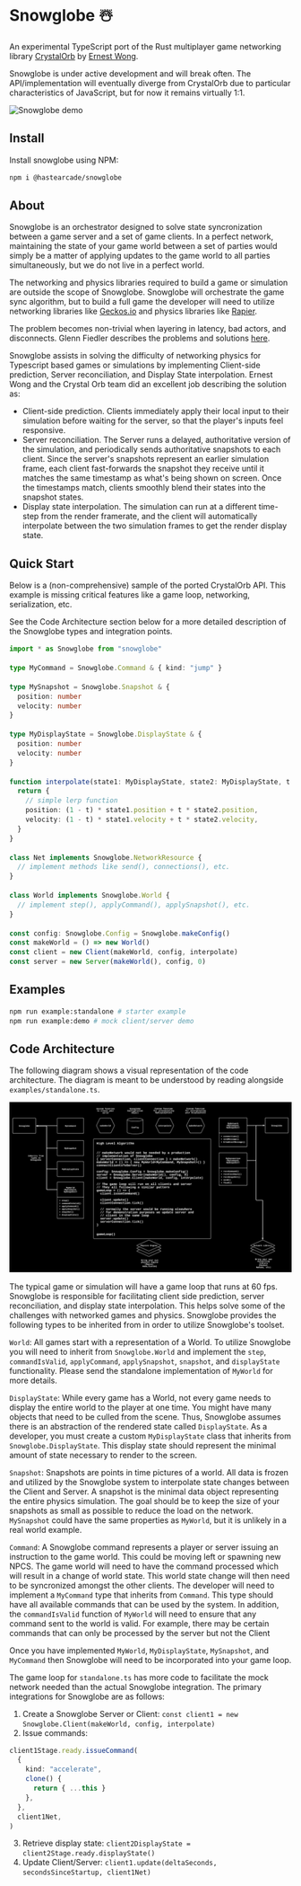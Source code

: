 # Snowglobe ☃️

An experimental TypeScript port of the Rust multiplayer game networking library [CrystalOrb](https://github.com/ErnWong/crystalorb) by [Ernest Wong](https://ernestwong.nz/).

Snowglobe is under active development and will break often. The API/implementation will eventually diverge from CrystalOrb due to particular characteristics of JavaScript, but for now it remains virtually 1:1.

![Snowglobe demo](./docs/demo.apng)

## Install

Install snowglobe using NPM:

```sh
npm i @hastearcade/snowglobe
```

## About

Snowglobe is an orchestrator designed to solve state syncronization between a game server and a set of game clients. In a perfect network, maintaining the state of your game world between a set of parties would simply be a matter of applying updates to the game world to all parties simultaneously, but we do not live in a perfect world.

The networking and physics libraries required to build a game or simulation are outside the scope of Snowglobe. Snowglobe will orchestrate the game sync algorithm, but to build a full game the developer will need to utilize networking libraries like [Geckos.io](https://github.com/geckosio/geckos.io) and physics libraries like [Rapier](https://rapier.rs/).

The problem becomes non-trivial when layering in latency, bad actors, and disconnects. Glenn Fiedler describes the problems and solutions [here](https://gafferongames.com/post/introduction_to_networked_physics/).

Snowglobe assists in solving the difficulty of networking physics for Typescript based games or simulations by implementing Client-side prediction, Server reconciliation, and Display State interpolation. Ernest Wong and the Crystal Orb team did an excellent job describing the solution as:

- Client-side prediction. Clients immediately apply their local input to their simulation before waiting for the server, so that the player's inputs feel responsive.
- Server reconciliation. The Server runs a delayed, authoritative version of the simulation, and periodically sends authoritative snapshots to each client. Since the server's snapshots represent an earlier simulation frame, each client fast-forwards the snapshot they receive until it matches the same timestamp as what's being shown on screen. Once the timestamps match, clients smoothly blend their states into the snapshot states.
- Display state interpolation. The simulation can run at a different time-step from the render framerate, and the client will automatically interpolate between the two simulation frames to get the render display state.

## Quick Start

Below is a (non-comprehensive) sample of the ported CrystalOrb API. This example is missing critical features like a game loop, networking, serialization, etc.

See the Code Architecture section below for a more detailed description of the Snowglobe types and integration points.

```ts
import * as Snowglobe from "snowglobe"

type MyCommand = Snowglobe.Command & { kind: "jump" }

type MySnapshot = Snowglobe.Snapshot & {
  position: number
  velocity: number
}

type MyDisplayState = Snowglobe.DisplayState & {
  position: number
  velocity: number
}

function interpolate(state1: MyDisplayState, state2: MyDisplayState, t: number) {
  return {
    // simple lerp function
    position: (1 - t) * state1.position + t * state2.position,
    velocity: (1 - t) * state1.velocity + t * state2.velocity,
  }
}

class Net implements Snowglobe.NetworkResource {
  // implement methods like send(), connections(), etc.
}

class World implements Snowglobe.World {
  // implement step(), applyCommand(), applySnapshot(), etc.
}

const config: Snowglobe.Config = Snowglobe.makeConfig()
const makeWorld = () => new World()
const client = new Client(makeWorld, config, interpolate)
const server = new Server(makeWorld(), config, 0)
```

## Examples

```sh
npm run example:standalone # starter example
npm run example:demo # mock client/server demo
```

## Code Architecture

The following diagram shows a visual representation of the code architecture. The diagram is meant to be understood by reading alongside `examples/standalone.ts`.

![Snowglobe Diagram](./docs/architecture.png)

The typical game or simulation will have a game loop that runs at 60 fps. Snowglobe is responsible for facilitating client side prediction, server reconciliation, and display state interpolation. This helps solve some of the challenges with networked games and physics. Snowglobe provides the following types to be inherited from in order to utilize Snowglobe's toolset.

`World`: All games start with a representation of a World. To utilize Snowglobe you will need to inherit from `Snowglobe.World` and implement the `step`, `commandIsValid`, `applyCommand`, `applySnapshot`, `snapshot`, and `displayState` functionality. Please send the standalone implementation of `MyWorld` for more details.

`DisplayState`: While every game has a World, not every game needs to display the entire world to the player at one time. You might have many objects that need to be culled from the scene. Thus, Snowglobe assumes there is an abstraction of the rendered state called `DisplayState`. As a developer, you must create a custom `MyDisplayState` class that inherits from `Snowglobe.DisplayState`. This display state should represent the minimal amount of state necessary to render to the screen.

`Snapshot`: Snapshots are points in time pictures of a world. All data is frozen and utilized by the Snowglobe system to interpolate state changes between the Client and Server. A snapshot is the minimal data object representing the entire physics simulation. The goal should be to keep the size of your snapshots as small as possible to reduce the load on the network. `MySnapshot` could have the same properties as `MyWorld`, but it is unlikely in a real world example.

`Command`: A Snowglobe command represents a player or server issuing an instruction to the game world. This could be moving left or spawning new NPCS. The game world will need to have the command processed which will result in a change of world state. This world state change will then need to be syncronized amongst the other clients. The developer will need to implement a `MyCommand` type that inherits from `Command`. This type should have all available commands that can be used by the system. In addition, the `commandIsValid` function of `MyWorld` will need to ensure that any command sent to the world is valid. For example, there may be certain commands that can only be processed by the server but not the Client

Once you have implemented `MyWorld`, `MyDisplayState`, `MySnapshot`, and `MyCommand` then Snowglobe will need to be incorporated into your game loop.

The game loop for `standalone.ts` has more code to facilitate the mock network needed than the actual Snowglobe integration. The primary integrations for Snowglobe are as follows:

1. Create a Snowglobe Server or Client: `const client1 = new Snowglobe.Client(makeWorld, config, interpolate)`
2. Issue commands:

```typescript
client1Stage.ready.issueCommand(
  {
    kind: "accelerate",
    clone() {
      return { ...this }
    },
  },
  client1Net,
)
```

3. Retrieve display state: `client2DisplayState = client2Stage.ready.displayState()`
4. Update Client/Server: `client1.update(deltaSeconds, secondsSinceStartup, client1Net)`
